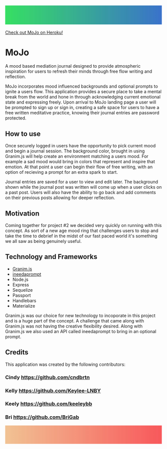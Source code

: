 ![gradientBlue](public/assets/images/gradientblue.JPG)

[Check out MoJo on Heroku!](https://immense-retreat-62376.herokuapp.com/)

# MoJo

A mood based mediation journal designed to provide atmospheric inspiration for users to refresh their minds through free flow writing and reflection.

MoJo incorporates mood influenced backgrounds and optional prompts to ignite a users flow. This application provides a secure place to take a mental break from the world and hone in through acknowledging current emotional state and expressing freely. Upon arrival to MoJo landing page a user will be prompted to sign up or sign in, creating a safe space for users to have a free written meditative practice, knowing their journal entries are password protected. 

## How to use

Once securely logged in users have the opportunity to pick current mood and begin a journal session. The background color, brought in using Granim.js will help create an environment matching a users mood. For example a sad mood would bring in colors that represent and inspire that emotion. At that point a user can begin their flow of free writing, with an option of recieving a prompt for an extra spark to start.

Journal entries are saved for a user to view and edit later. The background shown while the journal post was written will come up when a user clicks on a past post. Users will also have the ability to go back and add comments on their previous posts allowing for deeper reflection. 

## Motivation
Coming together for project #2 we decided very quickly on running with this concept. As sort of a new age mood ring that challenges users to stop and take the time to debrief in the midst of our fast paced world it's something we all saw as being genuinely useful.

## Technology and Frameworks

* [Granim.js](https://sarcadass.github.io/granim.js/index.html)
* [ineedaprompt](https://ineedaprompt.com/)
* Node.js
* Express
* Sequelize
* Passport 
* Handlebars
* Materialize

Granim.js was our choice for new technology to incoporate in this project and is a huge part of the concept. A challenge that came along with Granim.js was not having the creative flexibility desired. Along with Granim.js we also used an API called ineedaprompt to bring in an optional prompt. 

## Credits 

This application was created by the following contributors: 

### Cindy https://github.com/cndbrtn
### Kelly https://github.com/Keylee-LNBY
### Keely https://github.com/keeleybb
### Bri https://github.com/BriGab


![gradientPink](public/assets/images/gradientpink.JPG)